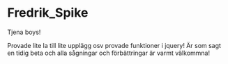 # Fredrik_Spike
Tjena boys!

Provade lite la till lite upplägg osv provade funktioner i jquery! 
Är som sagt en tidig beta och alla sågningar och förbättringar är varmt välkommna!
